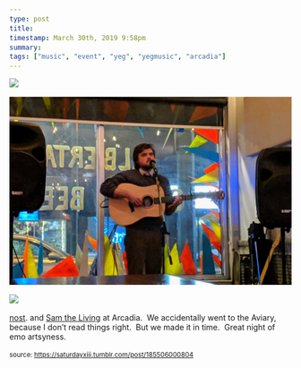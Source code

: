 ```yaml
---
type: post
title: 
timestamp: March 30th, 2019 9:58pm
summary: 
tags: ["music", "event", "yeg", "yegmusic", "arcadia"]
---
```

<p>
                               <img src="../media/185506000804_1.gif"/>
                           </p>
                                                                                                                           <p>
                               <img src="../media/185506000804_2.jpg"/>
                           </p>
                                                                                                                           <p>
                               <img src="../media/185506000804_3.jpg"/>
                           </p>
                                                                                                                      <div class="caption"><p><a href="https://abandcallednost.bandcamp.com" target="_blank">nost</a>. and <a href="https://abandcallednost.bandcamp.com" target="_blank">Sam the Living</a> at Arcadia.  We accidentally went to the Aviary, because I don’t read things right.  But we made it in time.  Great night of emo artsyness.</p> </div>
                                    
                
                
                
                
                                
<small>source: https://saturdayxiii.tumblr.com/post/185506000804</small>
